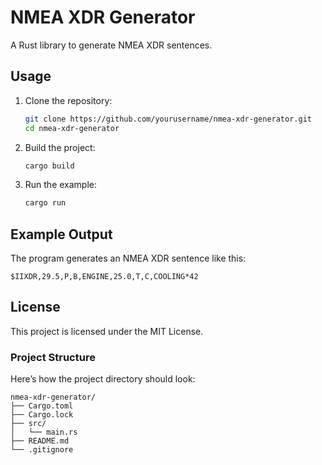 # NMEA XDR Generator

A Rust library to generate NMEA XDR sentences.

## Usage

1. Clone the repository:
   ```bash
   git clone https://github.com/yourusername/nmea-xdr-generator.git
   cd nmea-xdr-generator
   ```

2. Build the project:
   ```bash
   cargo build
   ```

3. Run the example:
   ```bash
   cargo run
   ```

## Example Output

The program generates an NMEA XDR sentence like this:
```
$IIXDR,29.5,P,B,ENGINE,25.0,T,C,COOLING*42
```

## License

This project is licensed under the MIT License.


### Project Structure
Here’s how the project directory should look:

```
nmea-xdr-generator/
├── Cargo.toml
├── Cargo.lock
├── src/
│   └── main.rs
├── README.md
└── .gitignore
```



